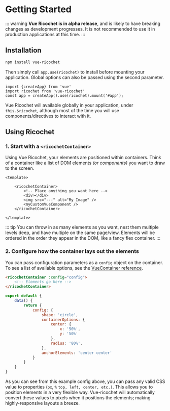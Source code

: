 # Getting Started

::: warning
**Vue Ricochet is in alpha release**, and is likely to have breaking changes as development progresses. It is not recommended to use it in production applications at this time.
:::

## Installation

```bash
npm install vue-ricochet
```

Then simply call `app.use(ricochet)` to install before mounting your application. Global options can also be passed using the second parameter.

```js{2,3}
import {createApp} from 'vue'
import ricochet from 'vue-ricochet'
const app = createApp().use(ricochet).mount('#app');
```

Vue Ricochet will available globally in your application, under `this.$ricochet`, although most of the time you will use components/directives to interact with it.

## Using Ricochet

### 1. Start with a `<ricochetContainer>`

Using Vue Ricochet, your elements are positioned within containers. Think of a container like a list of DOM elements _(or components)_ you want to draw to the screen.

```html{3,8}
<template>
    
    <ricochetContainer>        
        <!-- Place anything you want here -->
        <div></div>
        <img src="---" alt="My Image" />
        <myCustomVueComponent />     
    </ricochetContainer>
    
</template>
```

::: tip
You can throw in as many elements as you want, nest them multiple levels deep, and have multiple on the same page/view. Elements will be ordered in the order they appear in the DOM, like a fancy flex container.
:::

### 2. Configure how the container lays out the elements

You can pass configuration parameters as a `config` object on the container. To see a list of available options, see the [VueContainer reference](#).

```html
<ricochetContainer :config="config">
    <!-- Elements go here -->
</ricochetContainer>
```

```js
export default {
    data() {
        return {
            config: {
                shape: 'circle',
                containerOptions: {                    
                    center: {
                        x: '50%',
                        y: '50%'
                    },
                    radius: '80%',
                },
                anchorElements: 'center center'
            }
        }
    }
}
```

As you can see from this example config above, you can pass any valid CSS value to properties (`px`, `%` `top, left, center, etc.)`. This allows you to position elements in a very flexible way. Vue-ricochet will automatically convert these values to pixels when it positions the elements; making highly-responsive layouts a breeze.
